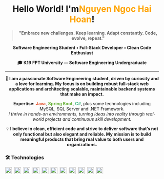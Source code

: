 <h1 align="center">Hello World! I'm<span style="color:#ffa500">Nguyen Ngoc Hai Hoan</span>!</h1>

<blockquote align="center">
  <b>"Embrace new challenges. Keep learning. Adapt constantly. Code, evolve, repeat."</b>
</blockquote>

<p align="center">
  <b>Software Engineering Student • Full-Stack Developer • Clean Code Enthusiast</b>
</p>

<p align="center">
  <b>🎓 K19 FPT University — Software Engineering Undergraduate</b>
</p>

<hr>

<p align="center">
  🚀 <b>I am a passionate Software Engineering student, driven by curiosity and a love for learning. My focus is on building robust full-stack web applications and architecting scalable, maintainable backend systems that make an impact.</b>
</p>

<p align="center">
  <b>Expertise:</b> <b style="color:#E44D26;">Java</b>, <b style="color:#6DB33F;">Spring Boot</b>, <b style="color:#42B883;">C#</b>, plus some technologies including MySQL, SQL Server and .NET Framework.<br>
  <i>I thrive in hands-on environments, turning ideas into reality through real-world projects and continuous skill development.</i>
</p>

<p align="center">
  💡 <b>I believe in clean, efficient code and strive to deliver software that’s not only functional but also elegant and reliable. My mission is to build meaningful products that bring real value to both users and organizations.</b>
</p>

<h3>🛠️ <b>Technologies</b></h3>
<p>
  <img src="https://cdn.jsdelivr.net/gh/devicons/devicon/icons/c/c-original.svg" height="22" alt="C"/>&nbsp;
  <img src="https://cdn.jsdelivr.net/gh/devicons/devicon/icons/java/java-original.svg" height="22" alt="Java"/>&nbsp;
  <img src="https://cdn.jsdelivr.net/gh/devicons/devicon/icons/spring/spring-original.svg" height="22" alt="Spring"/>&nbsp;
  <img src="https://cdn.jsdelivr.net/gh/devicons/devicon/icons/vuejs/vuejs-original.svg" height="22" alt="Vue.js"/>&nbsp;
  <img src="https://cdn.jsdelivr.net/gh/devicons/devicon/icons/html5/html5-original.svg" height="22" alt="HTML5"/>&nbsp;
  <img src="https://cdn.jsdelivr.net/gh/devicons/devicon/icons/javascript/javascript-original.svg" height="22" alt="JavaScript"/>&nbsp;
  <img src="https://cdn.jsdelivr.net/gh/devicons/devicon/icons/typescript/typescript-original.svg" height="22" alt="TypeScript"/>&nbsp;
  <img src="https://cdn.jsdelivr.net/gh/devicons/devicon/icons/python/python-original.svg" height="22" alt="Python"/>&nbsp;
  <img src="https://cdn.jsdelivr.net/gh/devicons/devicon/icons/postgresql/postgresql-original.svg" height="22" alt="PostgreSQL"/>&nbsp;
  <img src="https://cdn.jsdelivr.net/gh/devicons/devicon/icons/astro/astro-original.svg" height="22" alt="Astro"/>&nbsp;
  <img src="https://cdn.jsdelivr.net/gh/devicons/devicon/icons/arduino/arduino-original.svg" height="22" alt="Arduino"/>
</p>

